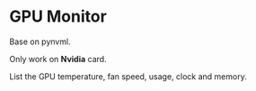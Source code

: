 # GPU Monitor

Base on pynvml.

Only work on **Nvidia** card.

List the GPU temperature, fan speed, usage, clock and memory.